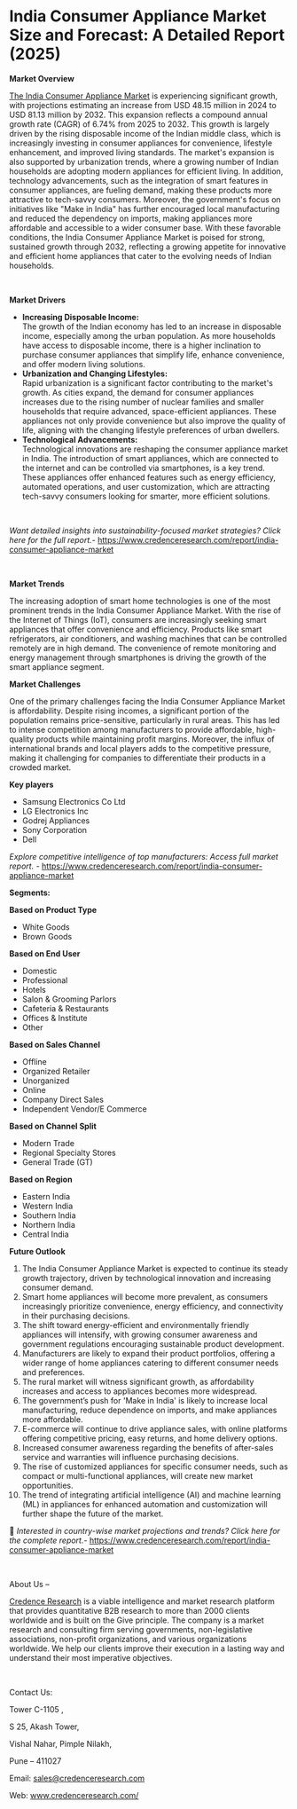 # India Consumer Appliance Market Size and Forecast: A Detailed Report (2025)


<p><strong>Market Overview</strong></p>
<p><a href="https://www.credenceresearch.com/report/india-consumer-appliance-market">The India Consumer Appliance Market</a> is experiencing significant growth, with projections estimating an increase from USD 48.15 million in 2024 to USD 81.13 million by 2032. This expansion reflects a compound annual growth rate (CAGR) of 6.74% from 2025 to 2032. This growth is largely driven by the rising disposable income of the Indian middle class, which is increasingly investing in consumer appliances for convenience, lifestyle enhancement, and improved living standards. The market's expansion is also supported by urbanization trends, where a growing number of Indian households are adopting modern appliances for efficient living. In addition, technology advancements, such as the integration of smart features in consumer appliances, are fueling demand, making these products more attractive to tech-savvy consumers. Moreover, the government's focus on initiatives like "Make in India" has further encouraged local manufacturing and reduced the dependency on imports, making appliances more affordable and accessible to a wider consumer base. With these favorable conditions, the India Consumer Appliance Market is poised for strong, sustained growth through 2032, reflecting a growing appetite for innovative and efficient home appliances that cater to the evolving needs of Indian households.</p>
<p><strong>&nbsp;</strong></p>
<p><strong>Market Drivers</strong></p>
<ul>
<li><strong data-start="1357" data-end="1390">Increasing Disposable Income:</strong><br /> The growth of the Indian economy has led to an increase in disposable income, especially among the urban population. As more households have access to disposable income, there is a higher inclination to purchase consumer appliances that simplify life, enhance convenience, and offer modern living solutions.</li>
<li><strong data-start="1706" data-end="1747">Urbanization and Changing Lifestyles:</strong><br /> Rapid urbanization is a significant factor contributing to the market's growth. As cities expand, the demand for consumer appliances increases due to the rising number of nuclear families and smaller households that require advanced, space-efficient appliances. These appliances not only provide convenience but also improve the quality of life, aligning with the changing lifestyle preferences of urban dwellers.</li>
<li><strong data-start="2169" data-end="2200">Technological Advancements:</strong><br /> Technological innovations are reshaping the consumer appliance market in India. The introduction of smart appliances, which are connected to the internet and can be controlled via smartphones, is a key trend. These appliances offer enhanced features such as energy efficiency, automated operations, and user customization, which are attracting tech-savvy consumers looking for smarter, more efficient solutions.</li>
</ul>
<p><strong>&nbsp;</strong></p>
<p><em>Want detailed insights into sustainability-focused market strategies? Click here for the full report.- </em><a href="https://www.credenceresearch.com/report/india-consumer-appliance-market">https://www.credenceresearch.com/report/india-consumer-appliance-market</a></p>
<p>&nbsp;</p>
<p><strong>Market Trends</strong></p>
<p>The increasing adoption of smart home technologies is one of the most prominent trends in the India Consumer Appliance Market. With the rise of the Internet of Things (IoT), consumers are increasingly seeking smart appliances that offer convenience and efficiency. Products like smart refrigerators, air conditioners, and washing machines that can be controlled remotely are in high demand. The convenience of remote monitoring and energy management through smartphones is driving the growth of the smart appliance segment.</p>
<p><strong>Market Challenges</strong></p>
<p>One of the primary challenges facing the India Consumer Appliance Market is affordability. Despite rising incomes, a significant portion of the population remains price-sensitive, particularly in rural areas. This has led to intense competition among manufacturers to provide affordable, high-quality products while maintaining profit margins. Moreover, the influx of international brands and local players adds to the competitive pressure, making it challenging for companies to differentiate their products in a crowded market.</p>
<p><strong>Key players</strong></p>
<ul>
<li>Samsung Electronics Co Ltd</li>
<li>LG Electronics Inc</li>
<li>Godrej Appliances</li>
<li>Sony Corporation</li>
<li>Dell</li>
</ul>
<p><em>Explore competitive intelligence of top manufacturers: Access full market report. - </em><a href="https://www.credenceresearch.com/report/india-consumer-appliance-market">https://www.credenceresearch.com/report/india-consumer-appliance-market</a></p>
<p><strong>Segments:</strong></p>
<p><strong>Based on Product Type</strong></p>
<ul>
<li>White Goods</li>
<li>Brown Goods</li>
</ul>
<p><strong>Based on End User</strong></p>
<ul>
<li>Domestic</li>
<li>Professional</li>
<li>Hotels</li>
<li>Salon &amp; Grooming Parlors</li>
<li>Cafeteria &amp; Restaurants</li>
<li>Offices &amp; Institute</li>
<li>Other</li>
</ul>
<p><strong>Based on Sales Channel</strong></p>
<ul>
<li>Offline</li>
<li>Organized Retailer</li>
<li>Unorganized</li>
<li>Online</li>
<li>Company Direct Sales</li>
<li>Independent Vendor/E Commerce</li>
</ul>
<p><strong>Based on Channel Split</strong></p>
<ul>
<li>Modern Trade</li>
<li>Regional Specialty Stores</li>
<li>General Trade (GT)</li>
</ul>
<p><strong>Based on Region</strong></p>
<ul>
<li>Eastern India</li>
<li>Western India</li>
<li>Southern India</li>
<li>Northern India</li>
<li>Central India</li>
</ul>
<p><strong>Future Outlook </strong></p>
<ol>
<li>The India Consumer Appliance Market is expected to continue its steady growth trajectory, driven by technological innovation and increasing consumer demand.</li>
<li data-start="3988" data-end="4154">Smart home appliances will become more prevalent, as consumers increasingly prioritize convenience, energy efficiency, and connectivity in their purchasing decisions.</li>
<li data-start="4158" data-end="4351">The shift toward energy-efficient and environmentally friendly appliances will intensify, with growing consumer awareness and government regulations encouraging sustainable product development.</li>
<li data-start="4355" data-end="4511">Manufacturers are likely to expand their product portfolios, offering a wider range of home appliances catering to different consumer needs and preferences.</li>
<li data-start="4515" data-end="4641">The rural market will witness significant growth, as affordability increases and access to appliances becomes more widespread.</li>
<li data-start="4645" data-end="4796">The government&rsquo;s push for 'Make in India' is likely to increase local manufacturing, reduce dependence on imports, and make appliances more affordable.</li>
<li data-start="4800" data-end="4943">E-commerce will continue to drive appliance sales, with online platforms offering competitive pricing, easy returns, and home delivery options.</li>
<li data-start="4947" data-end="5073">Increased consumer awareness regarding the benefits of after-sales service and warranties will influence purchasing decisions.</li>
<li data-start="5077" data-end="5225">The rise of customized appliances for specific consumer needs, such as compact or multi-functional appliances, will create new market opportunities.</li>
<li data-start="5230" data-end="5410">The trend of integrating artificial intelligence (AI) and machine learning (ML) in appliances for enhanced automation and customization will further shape the future of the market.</li>
</ol>
<p>📌 <em>Interested in country-wise market projections and trends? Click here for the complete report.- </em><a href="https://www.credenceresearch.com/report/india-consumer-appliance-market">https://www.credenceresearch.com/report/india-consumer-appliance-market</a></p>
<p>&nbsp;</p>
<p>About Us &ndash;</p>
<p><a href="https://www.credenceresearch.com/">Credence Research</a> is a viable intelligence and market research platform that provides quantitative B2B research to more than 2000 clients worldwide and is built on the Give principle. The company is a market research and consulting firm serving governments, non-legislative associations, non-profit organizations, and various organizations worldwide. We help our clients improve their execution in a lasting way and understand their most imperative objectives.</p>
<p>&nbsp;</p>
<p>Contact Us:</p>
<p>Tower C-1105 ,</p>
<p>S 25, Akash Tower,</p>
<p>Vishal Nahar, Pimple Nilakh,</p>
<p>Pune &ndash; 411027</p>
<p>Email: <a href="mailto:sales@credenceresearch.com">sales@credenceresearch.com</a></p>
<p>Web: <a href="http://www.credenceresearch.com/">www.credenceresearch.com/</a></p>
